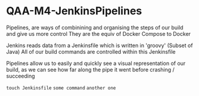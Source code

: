 # QAA-M4-JenkinsPipelines

Pipelines, are ways of combinining and organising the steps of our build and give us more control
They are the equiv of Docker Compose to Docker 

Jenkins reads data from a Jenkinsfile which is written in 'groovy' (Subset of Java)
All of our build commands are controlled within this Jenkinsfile

Pipelines allow us to easily and quickly see a visual representation of our build, as we can see how far along the pipe it went before crashing / succeeding 

`touch Jenkinsfile`
`some command`
`another one`
